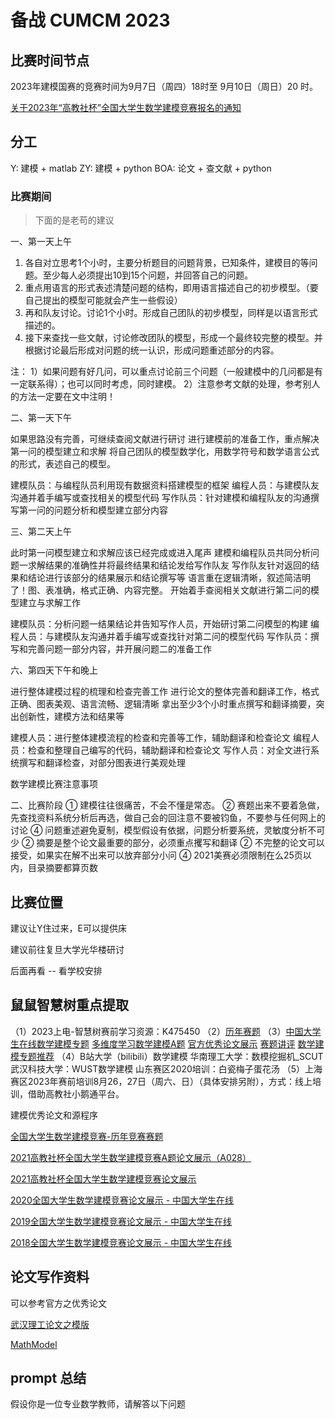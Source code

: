 # 备战 CUMCM 2023

## 比赛时间节点

2023年建模国赛的竞赛时间为9月7日（周四）18时至 9月10日（周日）20 时。

[关于2023年“高教社杯”全国大学生数学建模竞赛报名的通知](https://news.shiep.edu.cn/ab/ee/c2679a240622/page.htm)

## 分工

Y: 建模 + matlab
ZY: 建模 + python
BOA: 论文 + 查文献 + python

### 比赛期间

> 下面的是老苟的建议

一、第一天上午

1. 各自对立思考1个小时，主要分析题目的问题背景，已知条件，建模目的等问题。至少每人必须提出10到15个问题，并回答自己的问题。
2. 重点用语言的形式表述清楚问题的结构，即用语言描述自己的初步模型。（要自己提出的模型可能就会产生一些假设）
3. 再和队友讨论。讨论1个小时。形成自己团队的初步模型，同样是以语言形式描述的。
4. 接下来查找一些文献，讨论修改团队的模型，形成一个最终较完整的模型。并根据讨论最后形成对问题的统一认识，形成问题重述部分的内容。

注：
1）如果问题有好几问，可以重点讨论前三个问题（一般建模中的几问都是有一定联系得）；也可以同时考虑，同时建模。
2）注意参考文献的处理，参考别人的方法一定要在文中注明！

二、第一天下午

如果思路没有完善，可继续查阅文献进行研讨
进行建模前的准备工作，重点解决第一问的模型建立和求解
将自己团队的模型数学化，用数学符号和数学语言公式的形式，表述自己的模型。

建模队员：与编程队员利用现有数据资料搭建模型的框架
编程人员：与建模队友沟通并着手编写或查找相关的模型代码
写作队员：针对建模和编程队友的沟通撰写第一问的问题分析和模型建立部分内容

三、第二天上午

此时第一问模型建立和求解应该已经完成或进入尾声
建模和编程队员共同分析问题一求解结果的准确性并将最终结果和结论发给写作队友
写作队友针对返回的结果和结论进行该部分的结果展示和结论撰写等
语言重在逻辑清晰，叙述简洁明了！图、表准确，格式正确、内容完整。
开始着手查阅相关文献进行第二问的模型建立与求解工作

建模队员：分析问题一结果结论井告知写作人员，开始研讨第二问模型的构建
编程人员：与建模队友沟通并着手编写或查找针对第二问的模型代码
写作队员：撰写和完善问题一部分内容，并开展问题二的准备工作

六、第四天下午和晚上

进行整体建模过程的梳理和检查完善工作
进行论文的整体完善和翻译工作，格式正确、图表美观、语言流畅、逻辑清晰
拿出至少3个小时重点撰写和翻译摘要，突出创新性，建模方法和结果等

建模人员：进行整体建模流程的检查和完善等工作，辅助翻译和检查论文
编程人员：检查和整理自己编写的代码，辅助翻译和检查论文
写作人员：对全文进行系统撰写和翻译检查，对部分图表进行美观处理

数学建模比赛注意事项

二、比赛阶段
① 建模往往很痛苦，不会不懂是常态。
② 赛题出来不要着急做，先查找资料系统分析后再选，做自己会的回注意不要被钧鱼，不要参与任何网上的讨论
④ 问题重述避免夏制，模型假设有依据，问题分析要系统，灵敏度分析不可少
② 摘要是整个论文最重要的部分，必须重点攫写和翻译
② 不完整的论文可以接受，如果实在解不出来可以放弃部分小问
④ 2021美赛必须限制在么25页以内，目录摘要都算页数

## 比赛位置

建议让Y住过来，E可以提供床

建议前往复旦大学光华楼研讨

后面再看 -- 看学校安排

## 鼠鼠智慧树重点提取

（1）2023上电-智慧树赛前学习资源：K475450
（2）[历年赛题](http://www.mcm.edu.cn/html_cn/block/8579f5fce999cdc896f78bca5d4f8237.html)
（3）[中国大学生在线数学建模专题](https://dxs.moe.gov.cn/zx/hd/sxjm/)
[多维度学习数学建模A题](https://dxs.moe.gov.cn/zx/hd/sxjm/dwdxxsxjm/dwdxxsxjm-qgdxssxjmjsAt.shtml)
[官方优秀论文展示](https://dxs.moe.gov.cn/zx/hd/sxjm/sxjmlw/2022qgdxssxjmjslwzs/2022gjsbqgdxssxjmjslwzs.shtml)
[赛题讲评](https://dxs.moe.gov.cn/zx/hd/sxjm/sxjmstjp/)
[数学建模专题推荐](https://dxs.moe.gov.cn/zx/hd/sxjm/sxjmzttj.shtml)
（4）B站大学（bilibili）数学建模
华南理工大学：数模挖掘机_SCUT
武汉科技大学：WUST数学建模
山东赛区2020培训：白瓷梅子蛋花汤
（5）上海赛区2023年赛前培训8月26，27日（周六、日）（具体安排另附），方式：线上培训，借助高教社小鹅通平台。

建模优秀论文和源程序

[全国大学生数学建模竞赛-历年竞赛赛题](http://www.mcm.edu.cn/html_cn/block/8579f5fce999cdc896f78bca5d4f8237.html)

[2021高教社杯全国大学生数学建模竞赛A题论文展示（A028）](https://dxs.moe.gov.cn/zx/a/hd_sxjm_sxjmlw_2021qgdxssxjmjslwzs/211026/1734060.shtml)

[2021高教社杯全国大学生数学建模竞赛论文展示](https://dxs.moe.gov.cn/zx/hd/sxjm/sxjmlw/2021qgdxssxjmjslwzs/2021gjsbqgdxssxjmjslwzs.shtml)

[2020全国大学生数学建模竞赛论文展示 - 中国大学生在线](https://dxs.moe.gov.cn/zx/hd/sxjm/sxjmlw/2020qgdxssxjmjslwzs/)

[2019全国大学生数学建模竞赛论文展示 - 中国大学生在线](https://dxs.moe.gov.cn/zx/hd/sxjm/sxjmlw/2019qgdxssxjmjslwzs/)

[2018全国大学生数学建模竞赛论文展示 - 中国大学生在线](https://dxs.moe.gov.cn/zx/hd/sxjm/sxjmlw/2018qgdxssxjmjslwzs/)

## 论文写作资料

可以参考官方之优秀论文

[武汉理工论文之模版](https://github.com/huangyxi/whutmod)

[MathModel](https://github.com/zhanwen/MathModel)

## prompt 总结

假设你是一位专业数学教师，请解答以下问题
